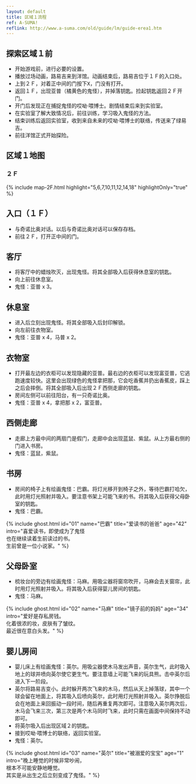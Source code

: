 ```yaml
---
layout: default
title: 区域１流程
ref: A-SUMA!
reflink: http://www.a-suma.com/old/guide/lm/guide-erea1.htm
---
```

## 探索区域１前
* 开始游戏前，进行必要的设置。
* 播放过场动画，路易吉来到洋馆。动画结束后，路易吉位于１Ｆ的入口处。
* 上到２Ｆ，对着正中间的门按下<kbd>X</kbd>，门没有打开。
* 返回１Ｆ，出现亚普（橘黄色的鬼怪），并掉落钥匙。捡起钥匙返回２Ｆ开门。
* 开门后发现正在捕捉鬼怪的哎呦·喂博士。剧情结束后来到实验室。
* 在实验室了解大致情况后，前往训练，学习吸入鬼怪的方法。
* 结束训练后返回实验室，收到来自未来的哎呦·喂博士的联络，传送来了绿易吉。
* 前往洋馆正式开始探险。

## 区域１地图
### ２Ｆ
{% include map-2F.html highlight="5,6,7,10,11,12,14,18" highlightOnly="true" %}

## 入口（１Ｆ）
* 与奇诺比奥对话。以后与奇诺比奥对话可以保存存档。
* 前往２Ｆ，打开正中间的门。

## 客厅
* 将客厅中的蜡烛吹灭，出现鬼怪。将其全部吸入后获得休息室的钥匙。
* 向上前往休息室。
* 鬼怪：亚普 x 3。

## 休息室
* 进入后立刻出现鬼怪。将其全部吸入后封印解锁。
* 向左前往衣物室。
* 鬼怪：亚普 x 4，马普 x 2。

## 衣物室
* 打开最左边的衣柜可以发现隐藏的亚普。最右边的衣柜可以发现富亚普，它逃跑速度较快。这里会出现绿色的鬼怪拿把那，它会吃香蕉并扔出香蕉皮，踩上之后会摔倒。将其全部吸入后出现２Ｆ西侧走廊的钥匙。
* 房间左侧可以前往阳台，有一只奇诺比奥。
* 鬼怪：亚普 x 4，拿把那 x 2，富亚普。

## 西侧走廊
* 走廊上方最中间的两扇门是假门，走廊中会出现蓝鼠、紫鼠。从上方最右侧的门进入书房。
* 鬼怪：蓝鼠，紫鼠。

## 书房
* 房间的椅子上有绘画鬼怪：巴霸。将灯光移开到椅子之外，等待巴霸打哈欠，此时用灯光照射并吸入。要注意书架上可能飞来的书。将其吸入后获得父母卧室的钥匙。
* 鬼怪：巴霸。

{% include ghost.html id="01" name="巴霸" title="爱读书的爸爸" age="42" intro="喜爱读书，即使成为了鬼怪<br>也在继续读着生前读过的书。<br>生前曾是一位小说家。" %}

## 父母卧室
* 梳妆台的旁边有绘画鬼怪：马麻。用吸尘器将窗帘吹开，马麻会去关窗帘，此时用灯光照射并吸入。将其吸入后获得婴儿房间的钥匙。
* 鬼怪：马麻。

{% include ghost.html id="02" name="马麻" title="镜子前的妈妈" age="34" intro="爱好是存私房钱。<br>化着很浓的妆，皮肤有了皱纹。<br>最近很在意白头发。" %}

## 婴儿房间
* 婴儿床上有绘画鬼怪：英尔。用吸尘器使木马发出声音，英尔生气，此时吸入地上的球并喷向英尔使它更生气。要注意墙上可能飞来的玩具熊。击中英尔后进入下一阶段。
* 英尔将路易吉变小。此时躲开两次飞来的木马，然后从天上掉落球，其中一个球会留在地面上，将其吸入后喷向英尔，此时用灯光照射并吸入。英尔挣脱后会在地面上来回振动一段时间，随后再重复两次即可。注意吸入英尔两次后，木马会飞来三次，第三次是两个木马同时飞来，此时只需在画面中间保持不动即可。
* 将英尔吸入后出现区域２的钥匙。
* 接到哎呦·喂博士的联络，返回实验室。
* 鬼怪：英尔。

{% include ghost.html id="03" name="英尔" title="被溺爱的宝宝" age="1" intro="晚上睡觉的时候非常吵闹，<br>根本不可能安静地睡觉。<br>其实是从出生之后立刻变成了鬼怪。" %}